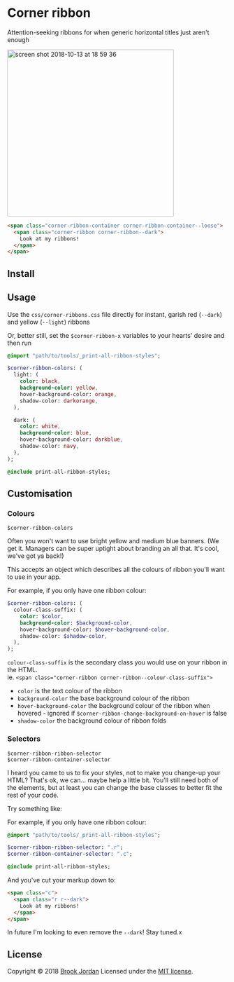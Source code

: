 # Corner ribbon

Attention-seeking ribbons for when generic horizontal titles just aren't enough

<img width="381" alt="screen shot 2018-10-13 at 18 59 36" src="https://user-images.githubusercontent.com/9323190/46904663-80b14280-cf1a-11e8-9184-fba709bbc388.png">

```html
<span class="corner-ribbon-container corner-ribbon-container--loose">
  <span class="corner-ribbon corner-ribbon--dark">
    Look at my ribbons!
  </span>
</span>
```


## Install

## Usage

Use the `css/corner-ribbons.css` file directly for instant, garish red (`--dark`) and yellow (`--light`) ribbons

Or, better still, set the `$corner-ribbon-x` variables to your hearts' desire and then run

```sass
@import "path/to/tools/_print-all-ribbon-styles";

$corner-ribbon-colors: (
  light: (
    color: black,
    background-color: yellow,
    hover-background-color: orange,
    shadow-color: darkorange,
  ),

  dark: (
    color: white,
    background-color: blue,
    hover-background-color: darkblue,
    shadow-color: navy,
  ),
);

@include print-all-ribbon-styles;
```

## Customisation

### Colours
`$corner-ribbon-colors`

Often you won't want to use bright yellow and medium blue banners. (We get it. Managers can be super uptight about branding an all that. It's cool, we've got ya back!)

This accepts an object which describes all the colours of ribbon you'll want to use in your app.

For example, if you only have one ribbon colour:
```sass
$corner-ribbon-colors: (
  colour-class-suffix: (
    color: $color,
    background-color: $background-color,
    hover-background-color: $hover-background-color,
    shadow-color: $shadow-color,
  ),
);
```

`colour-class-suffix` is the secondary class you would use on your ribbon in the HTML.  
ie. `<span class="corner-ribbon corner-ribbon--colour-class-suffix">`
 - `color` is the text colour of the ribbon
 - `background-color` the base background colour of the ribbon
 - `hover-background-color` the background colour of the ribbon when hovered - ignored if `$corner-ribbon-change-background-on-hover` is false
 - `shadow-color` the background colour of ribbon folds
 

### Selectors
`$corner-ribbon-ribbon-selector`  
`$corner-ribbon-container-selector`

I heard you came to us to fix your styles, not to make you change-up your HTML? That's ok, we can… maybe help a little bit.
You'll still need both of the elements, but at least you can change the base classes to better fit the rest of your code.

Try something like:

For example, if you only have one ribbon colour:
```sass
@import "path/to/tools/_print-all-ribbon-styles";

$corner-ribbon-ribbon-selector: ".r";
$corner-ribbon-container-selector: ".c";

@include print-all-ribbon-styles;
```

And you've cut your markup down to:
```html
<span class="c">
  <span class="r r--dark">
    Look at my ribbons!
  </span>
</span>
```

In future I'm looking to even remove the `--dark`!
Stay tuned.x

## License

Copyright © 2018 [Brook Jordan](https://brookjordan.co.uk/)
Licensed under the [MIT license](http://www.opensource.org/licenses/MIT).
